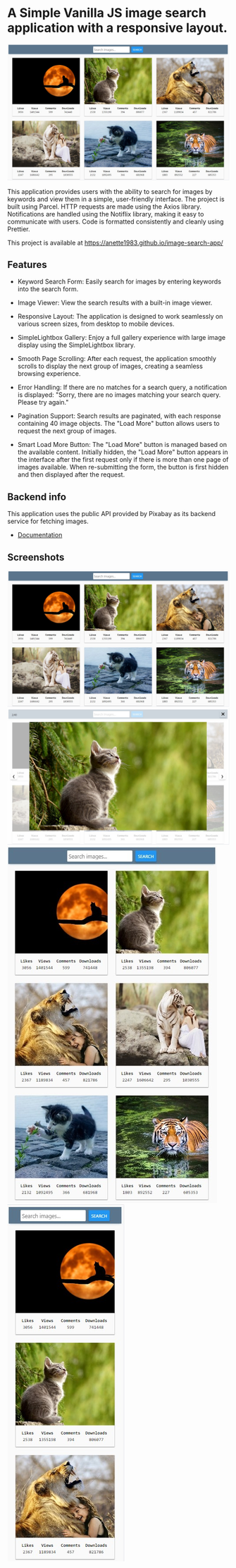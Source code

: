 # A Simple Vanilla JS image search application with a responsive layout. 

![Alt text](assets/1.jpg)

This application provides users with the ability to search for images by keywords and view them in a simple, user-friendly interface. The project is built using Parcel. HTTP requests are made using the Axios library. Notifications are handled using the Notiflix library, making it easy to communicate with users. Code is formatted consistently and cleanly using Prettier.

This project is available at https://anette1983.github.io/image-search-app/

## Features

- Keyword Search Form: Easily search for images by entering keywords into the search form.

- Image Viewer: View the search results with a built-in image viewer.

- Responsive Layout: The application is designed to work seamlessly on various screen sizes, from desktop to mobile devices.

- SimpleLightbox Gallery: Enjoy a full gallery experience with large image display using the SimpleLightbox library.

- Smooth Page Scrolling: After each request, the application smoothly scrolls to display the next group of images, creating a seamless browsing experience.

- Error Handling: If there are no matches for a search query, a notification is displayed: "Sorry, there are no images matching your search query. Please try again."

- Pagination Support: Search results are paginated, with each response containing 40 image objects. The "Load More" button allows users to request the next group of images.

- Smart Load More Button: The "Load More" button is managed based on the available content. Initially hidden, the "Load More" button appears in the interface after the first request only if there is more than one page of images available. When re-submitting the form, the button is first hidden and then displayed after the request.


## Backend info

This application uses the public API provided by Pixabay as its backend service for fetching images.

- [Documentation](https://pixabay.com/api/docs/)

## Screenshots

![Alt text](assets/1.jpg)
![Alt text](assets/2.jpg)
![Alt text](assets/3-2.jpg) 
![Alt text](assets/4.jpg)


